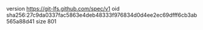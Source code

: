 version https://git-lfs.github.com/spec/v1
oid sha256:27c9da0337fac5863e4deb48333f976834d0d4ee2ec69dfff6cb3ab565a88d41
size 801
